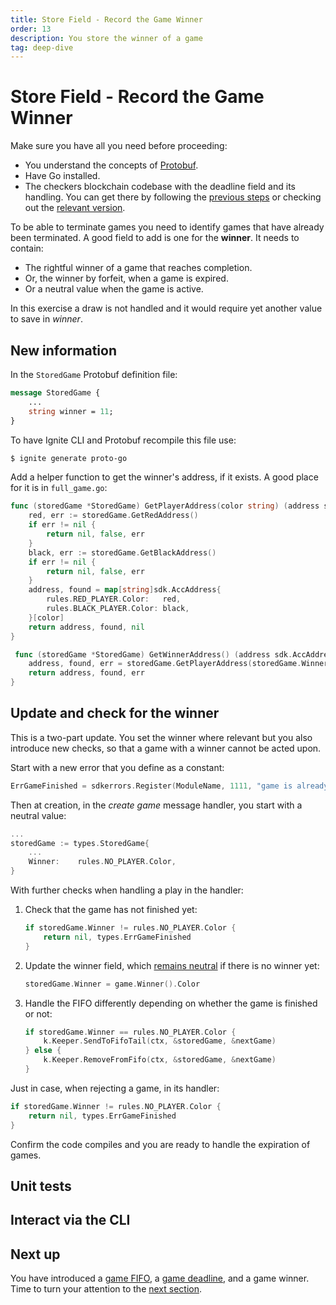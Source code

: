 ```yaml
---
title: Store Field - Record the Game Winner
order: 13
description: You store the winner of a game
tag: deep-dive
---
```


# Store Field - Record the Game Winner

<HighlightBox type="synopsis">

Make sure you have all you need before proceeding:

* You understand the concepts of [Protobuf](../2-main-concepts/protobuf.md).
* Have Go installed.
* The checkers blockchain codebase with the deadline field and its handling. You can get there by following the [previous steps](./game-deadline.md) or checking out the [relevant version](https://github.com/cosmos/b9-checkers-academy-draft/tree/game-deadline).

</HighlightBox>

To be able to terminate games you need to identify games that have already been terminated. A good field to add is one for the **winner**. It needs to contain:

* The rightful winner of a game that reaches completion.
* Or, the winner by forfeit, when a game is expired.
* Or a neutral value when the game is active.

In this exercise a draw is not handled and it would require yet another value to save in _winner_.

## New information

In the `StoredGame` Protobuf definition file:

```protobuf [https://github.com/cosmos/b9-checkers-academy-draft/blob/e50ceaedb52cbbb2e802a1c887657cdc8f52f25b/proto/checkers/stored_game.proto#L19]
message StoredGame {
    ...
    string winner = 11;
}
```

To have Ignite CLI and Protobuf recompile this file use:

```sh
$ ignite generate proto-go
```

Add a helper function to get the winner's address, if it exists. A good place for it is in `full_game.go`:

```go [https://github.com/cosmos/b9-checkers-academy-draft/blob/e50ceaedb52cbbb2e802a1c887657cdc8f52f25b/x/checkers/types/full_game.go#L50-L69]
func (storedGame *StoredGame) GetPlayerAddress(color string) (address sdk.AccAddress, found bool, err error) {
    red, err := storedGame.GetRedAddress()
    if err != nil {
        return nil, false, err
    }
    black, err := storedGame.GetBlackAddress()
    if err != nil {
        return nil, false, err
    }
    address, found = map[string]sdk.AccAddress{
        rules.RED_PLAYER.Color:   red,
        rules.BLACK_PLAYER.Color: black,
    }[color]
    return address, found, nil
}

 func (storedGame *StoredGame) GetWinnerAddress() (address sdk.AccAddress, found bool, err error) {
    address, found, err = storedGame.GetPlayerAddress(storedGame.Winner)
    return address, found, err
}
```

## Update and check for the winner

This is a two-part update. You set the winner where relevant but you also introduce new checks, so that a game with a winner cannot be acted upon.

Start with a new error that you define as a constant:

```go [https://github.com/cosmos/b9-checkers-academy-draft/blob/e50ceaedb52cbbb2e802a1c887657cdc8f52f25b/x/checkers/types/errors.go#L22]
ErrGameFinished = sdkerrors.Register(ModuleName, 1111, "game is already finished")
```
Then at creation, in the _create game_ message handler, you start with a neutral value:

```go [https://github.com/cosmos/b9-checkers-academy-draft/blob/e50ceaedb52cbbb2e802a1c887657cdc8f52f25b/x/checkers/keeper/msg_server_create_game.go#L28]
...
storedGame := types.StoredGame{
    ...
    Winner:    rules.NO_PLAYER.Color,
}
```

With further checks when handling a play in the handler:

1. Check that the game has not finished yet:

    ```go [https://github.com/cosmos/b9-checkers-academy-draft/blob/e50ceaedb52cbbb2e802a1c887657cdc8f52f25b/x/checkers/keeper/msg_server_play_move.go#L23-L25]
    if storedGame.Winner != rules.NO_PLAYER.Color {
        return nil, types.ErrGameFinished
    }
    ```

2. Update the winner field, which [remains neutral](https://github.com/batkinson/checkers-go/blob/a09daeb/checkers/checkers.go#L165) if there is no winner yet:

    ```go [https://github.com/cosmos/b9-checkers-academy-draft/blob/e50ceaedb52cbbb2e802a1c887657cdc8f52f25b/x/checkers/keeper/msg_server_play_move.go#L62]
    storedGame.Winner = game.Winner().Color
    ```

3. Handle the FIFO differently depending on whether the game is finished or not:

    ```go [https://github.com/cosmos/b9-checkers-academy-draft/blob/e50ceaedb52cbbb2e802a1c887657cdc8f52f25b/x/checkers/keeper/msg_server_play_move.go#L69-L73]
    if storedGame.Winner == rules.NO_PLAYER.Color {
        k.Keeper.SendToFifoTail(ctx, &storedGame, &nextGame)
    } else {
        k.Keeper.RemoveFromFifo(ctx, &storedGame, &nextGame)
    }
    ```

Just in case, when rejecting a game, in its handler:

```go [https://github.com/cosmos/b9-checkers-academy-draft/blob/e50ceaedb52cbbb2e802a1c887657cdc8f52f25b/x/checkers/keeper/msg_server_reject_game.go#L21-L23]
if storedGame.Winner != rules.NO_PLAYER.Color {
    return nil, types.ErrGameFinished
}
```

Confirm the code compiles and you are ready to handle the expiration of games.

## Unit tests



## Interact via the CLI



## Next up

You have introduced a [game FIFO](./game-fifo.md), a [game deadline](./game-deadline.md), and a game winner. Time to turn your attention to the [next section](./game-forfeit.md).
